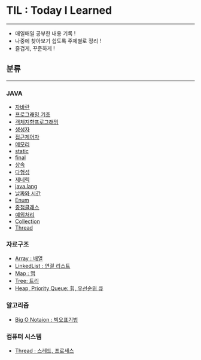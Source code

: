# TIL : Today I Learned

---
- 매일매일 공부한 내용 기록 !
- 나중에 찾아보기 쉽도록 주제별로 정리 !
- 즐겁게, 꾸준하게 !


## 분류

---

### JAVA

- [자바란](./Java/Java.md)
- [프로그래밍 기초](./Java/Basic.md)
- [객체지향프로그래밍](./Java/OOP.md)
- [생성자](./Java/Memory.md)
- [접근제어자](./Java/AccessModifier.md)
- [메모리](./Java/Memory.md)
- [static](./Java/Static.md)
- [final](./Java/Final.md)
- [상속](./Java/Extends.md)
- [다형성](./Java/Polymorphism.md)
- [제네릭](./Java/Generic.md)
- [java.lang](./Java/JavaLang.md)
- [날짜와 시간](./Java/DateAndTime.md)
- [Enum](./Java/Enum.md)
- [중첩클래스](./Java/NestedClass.md)
- [예외처리](./Java/Throw.md)
- [Collection](./Java/Collection.md)
- [Thread](./Java/Thread.md)

### 자료구조
- [Array : 배열](./DataStructure/Array.md)
- [LinkedList : 연결 리스트](./DataStructure/LinkedList.md)
- [Map : 맵](./DataStructure/Map.md)
- [Tree: 트리](./DataStructure/Tree.md)
- [Heap, Priority Queue: 힙, 우선순위 큐](./DataStructure/HeapAndPriorityQueue.md)

### 알고리즘
- [Big O Notaion : 빅오표기법](./Algorithm/BigONotation.md)

### 컴퓨터 시스템
- [Thread : 스레드, 프로세스](./System/Thread.md)